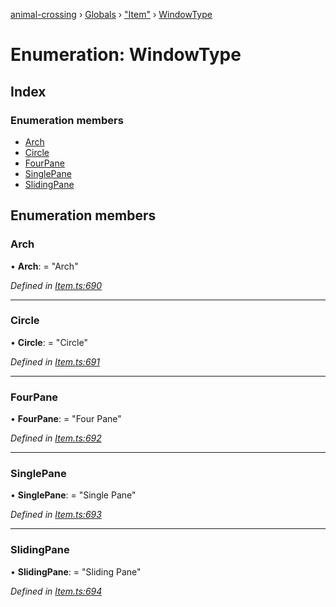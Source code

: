 [animal-crossing](../README.md) › [Globals](../globals.md) › ["Item"](../modules/_item_.md) › [WindowType](_item_.windowtype.md)

# Enumeration: WindowType

## Index

### Enumeration members

* [Arch](_item_.windowtype.md#arch)
* [Circle](_item_.windowtype.md#circle)
* [FourPane](_item_.windowtype.md#fourpane)
* [SinglePane](_item_.windowtype.md#singlepane)
* [SlidingPane](_item_.windowtype.md#slidingpane)

## Enumeration members

###  Arch

• **Arch**: = "Arch"

*Defined in [Item.ts:690](https://github.com/Norviah/animal-crossing/blob/09a17bd/module/types/Item.ts#L690)*

___

###  Circle

• **Circle**: = "Circle"

*Defined in [Item.ts:691](https://github.com/Norviah/animal-crossing/blob/09a17bd/module/types/Item.ts#L691)*

___

###  FourPane

• **FourPane**: = "Four Pane"

*Defined in [Item.ts:692](https://github.com/Norviah/animal-crossing/blob/09a17bd/module/types/Item.ts#L692)*

___

###  SinglePane

• **SinglePane**: = "Single Pane"

*Defined in [Item.ts:693](https://github.com/Norviah/animal-crossing/blob/09a17bd/module/types/Item.ts#L693)*

___

###  SlidingPane

• **SlidingPane**: = "Sliding Pane"

*Defined in [Item.ts:694](https://github.com/Norviah/animal-crossing/blob/09a17bd/module/types/Item.ts#L694)*
